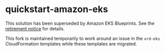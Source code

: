 # quickstart-amazon-eks

This solution has been superseded by Amazon EKS Blueprints.  See the [retirement notice](https://github.com/aws-quickstart/quickstart-amazon-eks/issues/516) for details.

This fork is maintained temporarily to work around an issue in the `xrd-eks` CloudFormation templates while these templates are migrated.
